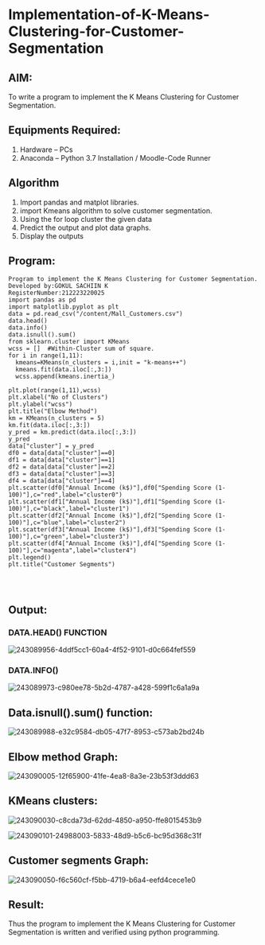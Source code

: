 # Implementation-of-K-Means-Clustering-for-Customer-Segmentation

## AIM:
To write a program to implement the K Means Clustering for Customer Segmentation.

## Equipments Required:
1. Hardware – PCs
2. Anaconda – Python 3.7 Installation / Moodle-Code Runner

## Algorithm
1. Import pandas and matplot libraries.
2. import Kmeans algorithm to solve customer segmentation.
3. Using the for loop cluster the given data
4. Predict the output and plot data graphs.
5. Display the outputs

## Program:
```
Program to implement the K Means Clustering for Customer Segmentation.
Developed by:GOKUL SACHIIN K
RegisterNumber:212223220025
import pandas as pd
import matplotlib.pyplot as plt
data = pd.read_csv("/content/Mall_Customers.csv")
data.head()
data.info()
data.isnull().sum()
from sklearn.cluster import KMeans
wcss = []  #Within-Cluster sum of square. 
for i in range(1,11):
  kmeans=KMeans(n_clusters = i,init = "k-means++")
  kmeans.fit(data.iloc[:,3:])
  wcss.append(kmeans.inertia_)
```
```
plt.plot(range(1,11),wcss)
plt.xlabel("No of Clusters")
plt.ylabel("wcss")
plt.title("Elbow Method")
km = KMeans(n_clusters = 5)
km.fit(data.iloc[:,3:])
y_pred = km.predict(data.iloc[:,3:])
y_pred
data["cluster"] = y_pred
df0 = data[data["cluster"]==0]
df1 = data[data["cluster"]==1]
df2 = data[data["cluster"]==2]
df3 = data[data["cluster"]==3]
df4 = data[data["cluster"]==4]
plt.scatter(df0["Annual Income (k$)"],df0["Spending Score (1-100)"],c="red",label="cluster0")
plt.scatter(df1["Annual Income (k$)"],df1["Spending Score (1-100)"],c="black",label="cluster1")
plt.scatter(df2["Annual Income (k$)"],df2["Spending Score (1-100)"],c="blue",label="cluster2")
plt.scatter(df3["Annual Income (k$)"],df3["Spending Score (1-100)"],c="green",label="cluster3")
plt.scatter(df4["Annual Income (k$)"],df4["Spending Score (1-100)"],c="magenta",label="cluster4")
plt.legend()
plt.title("Customer Segments")




```

## Output:
### DATA.HEAD() FUNCTION

![243089956-4ddf5cc1-60a4-4f52-9101-d0c664fef559](https://github.com/vksachin2018/Implementation-of-K-Means-Clustering-for-Customer-Segmentation/assets/149366019/1acb83d9-51d5-4bde-a60b-3813ca49d713)



### DATA.INFO()

![243089973-c980ee78-5b2d-4787-a428-599f1c6a1a9a](https://github.com/vksachin2018/Implementation-of-K-Means-Clustering-for-Customer-Segmentation/assets/149366019/c4bc3b91-a0ae-4e20-85e5-8dc1e90c06ab)

## Data.isnull().sum() function:

![243089988-e32c9584-db05-47f7-8953-c573ab2bd24b](https://github.com/vksachin2018/Implementation-of-K-Means-Clustering-for-Customer-Segmentation/assets/149366019/d79a9c2d-bae9-4472-a72e-2ef1983abb29)

## Elbow method Graph:

![243090005-12f65900-41fe-4ea8-8a3e-23b53f3ddd63](https://github.com/vksachin2018/Implementation-of-K-Means-Clustering-for-Customer-Segmentation/assets/149366019/c3190c46-2ff6-45af-93bd-cd8c5c6bffb3)

## KMeans clusters:
![243090030-c8cda73d-62dd-4850-a950-ffe8015453b9](https://github.com/vksachin2018/Implementation-of-K-Means-Clustering-for-Customer-Segmentation/assets/149366019/ca06dc7c-c6c1-4751-bfa9-824931eff5f7)

![243090101-24988003-5833-48d9-b5c6-bc95d368c31f](https://github.com/vksachin2018/Implementation-of-K-Means-Clustering-for-Customer-Segmentation/assets/149366019/fa837405-063d-495f-ba4e-2847882738bc)

## Customer segments Graph:

![243090050-f6c560cf-f5bb-4719-b6a4-eefd4cece1e0](https://github.com/vksachin2018/Implementation-of-K-Means-Clustering-for-Customer-Segmentation/assets/149366019/026dbc24-fcec-4f31-82a7-e126d5cd87bd)


## Result:
Thus the program to implement the K Means Clustering for Customer Segmentation is written and verified using python programming.
